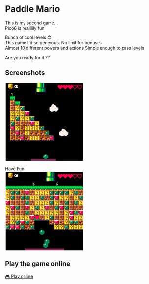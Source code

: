 # Paddle Mario
This is my second game...   
Pico8 is reallllly fun


Bunch of cool levels 😎   
This game I'd so generous. No limit for bonuses   
Almost 10 different powers and actions
Simple enough to pass levels

Are you ready for it ??

## Screenshots

![pre](preview.gif)

Have Fun   
![pre](pre2.gif)

## Play the game online
[🎮 Play online](https://www.lexaloffle.com/bbs/?tid=49830)

